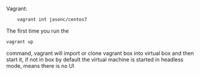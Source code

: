 Vagrant:

```bash
    vagrant int jasonc/centos7
```

The first time you run the
```bash 
vagrant up
``` 
command, vagrant will import or clone vagrant box into virtual box and then start it, if not in box 
by default the virtual machine is started in headless mode, means there is no UI


